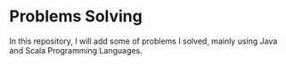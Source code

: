 # Problems Solving

In this repository, I will add some of problems I solved, mainly using Java and Scala Programming Languages.